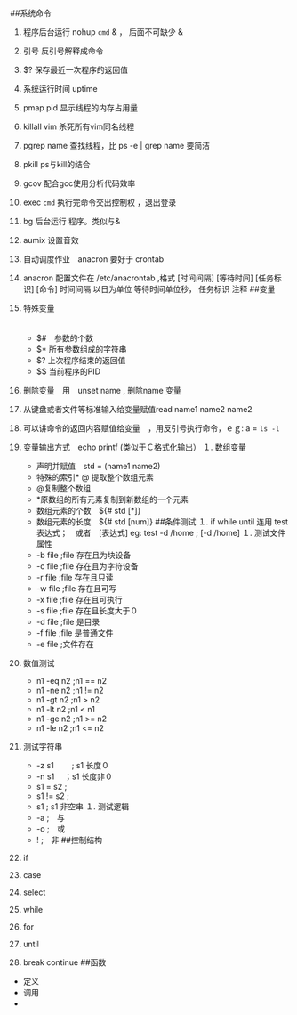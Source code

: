 ##系统命令
1. 程序后台运行 nohup `cmd` &  ， 后面不可缺少 &
2. 引号 反引号解释成命令
3. $? 保存最近一次程序的返回值
4. 系统运行时间 uptime
5. pmap pid 显示线程的内存占用量
6. killall vim 杀死所有vim同名线程
7. pgrep name 查找线程，比 ps -e | grep name 要简洁
8. pkill ps与kill的结合
9. gcov  配合gcc使用分析代码效率
10. exec `cmd` 执行完命令交出控制权 ，退出登录
11. bg 后台运行 程序。类似与&
12. aumix 设置音效
12. 自动调度作业　anacron 要好于 crontab
12. anacron 配置文件在 /etc/anacrontab ,格式 [时间间隔] [等待时间] [任务标识] [命令] 时间间隔 以日为单位 等待时间单位秒， 任务标识 注释
##变量 
1. 特殊变量　　　　<br>　　　　　
      - $#　参数的个数
      - $* 所有参数组成的字符串
      - $? 上次程序结束的返回值
      - $$ 当前程序的PID 
1. 删除变量　用　unset name , 删除name 变量
1. 从键盘或者文件等标准输入给变量赋值read name1 name2 name2
1. 可以讲命令的返回内容赋值给变量　，用反引号执行命令，ｅｇ: a = `ls -l`
1. 变量输出方式　echo printf (类似于Ｃ格式化输出）
１. 数组变量 
     - 声明并赋值　std = (name1 name2)
     - 特殊的索引* @ 提取整个数组元素　
     - @复制整个数组　
     - *原数组的所有元素复制到新数组的一个元素
     - 数组元素的个数　${# std [*]}
     - 数组元素的长度　${# std [num]}
##条件测试
１. if while until 连用 test 表达式；　或者　[表达式]
eg: test -d /home ; [-d /home]
１. 测试文件属性
    - -b file ;file 存在且为块设备
    - -c file ;file 存在且为字符设备
    - -r file ;file 存在且只读
    - -w file ;file 存在且可写
    - -x file ;file 存在且可执行
    - -s file ;file 存在且长度大于０
    - -d file ;file 是目录
    - -f file ;file 是普通文件
    - -e file ;文件存在　
     
1. 数值测试　
    - n1 -eq n2  ;n1 == n2
    - n1 -ne n2  ;n1 != n2
    - n1 -gt n2  ;n1 >  n2
    - n1 -lt n2  ;n1 <  n1
    - n1 -ge n2  ;n1 >= n2
    - n1 -le n2  ;n1 <= n2
1. 测试字符串
    - -z s1    　　; s1 长度０
    - -n s1     　；s1 长度非０
    - s1 = s2     ;
    - s1 != s2    ;
    - s1          ; s1 非空串
１. 测试逻辑
    - -a ;　与
    - -o ;　或
    - !  ;　非
##控制结构
1. if 
2. case 
3. select 
4. while
5. for 
6. until 
1. break continue
##函数
- 定义
- 调用
- 　